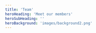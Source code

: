 ```yaml
---
title: 'Team'
heroHeading: 'Meet our members'
heroSubHeading: ''
heroBackground: 'images/background2.png'
---
```



